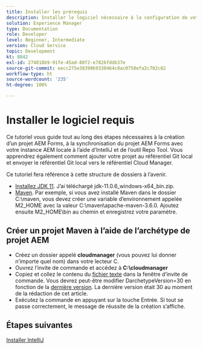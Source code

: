 ```yaml
---
title: Installer les prérequis
description: Installer le logiciel nécessaire à la configuration de votre environnement de développement
solution: Experience Manager
type: Documentation
role: Developer
level: Beginner, Intermediate
version: Cloud Service
topic: Development
kt: 8842
exl-id: 274018b9-91fe-45ad-80f2-e7826fddb37e
source-git-commit: eecc275e38390b9330464c8ac0750efa2c702c82
workflow-type: ht
source-wordcount: '235'
ht-degree: 100%

---
```


# Installer le logiciel requis

Ce tutoriel vous guide tout au long des étapes nécessaires à la création d’un projet AEM Forms, à la synchronisation du projet AEM Forms avec votre instance AEM locale à l’aide d’IntelliJ et de l’outil Repo Tool. Vous apprendrez également comment ajouter votre projet au référentiel Git local et envoyer le référentiel Git local vers le référentiel Cloud Manager.





Ce tutoriel fera référence à cette structure de dossiers à l’avenir.

* [Installez JDK 11](https://www.oracle.com/java/technologies/downloads/#java11-windows). J’ai téléchargé jdk-11.0.6_windows-x64_bin.zip.
* [Maven](https://maven.apache.org/guides/getting-started/windows-prerequisites.html). Par exemple, si vous avez installé Maven dans le dossier C:\maven, vous devez créer une variable d’environnement appelée M2_HOME avec la valeur C:\maven\apache-maven-3.6.0. Ajoutez ensuite M2_HOME\bin au chemin et enregistrez votre paramètre.

## Créer un projet Maven à l’aide de l’archétype de projet AEM

* Créez un dossier appelé **cloudmanager** (vous pouvez lui donner n’importe quel nom) dans votre lecteur C.
* Ouvrez l’invite de commande et accédez à **C:\cloudmanager**
* Copiez et collez le contenu du [fichier texte](assets/creating-maven-project.txt) dans la fenêtre d’invite de commande. Vous devrez peut-être modifier DarchetypeVersion=30 en fonction de la [dernière version](https://github.com/adobe/aem-project-archetype/releases). La dernière version était 30 au moment de la rédaction de cet article.
* Exécutez la commande en appuyant sur la touche Entrée. Si tout se passe correctement, le message de réussite de la création s’affiche.

## Étapes suivantes

[Installer IntelliJ](./intellij-set-up.md)